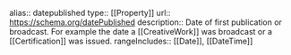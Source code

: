 alias:: datepublished
type:: [[Property]]
url:: https://schema.org/datePublished
description:: Date of first publication or broadcast. For example the date a [[CreativeWork]] was broadcast or a [[Certification]] was issued.
rangeIncludes:: [[Date]], [[DateTime]]
